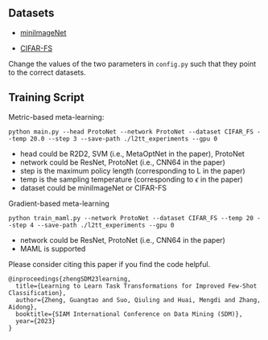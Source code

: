 
## Datasets
- [miniImageNet](https://drive.google.com/file/d/1fJAK5WZTjerW7EWHHQAR9pRJVNg1T1Y7/view)

- [CIFAR-FS](https://drive.google.com/file/d/1GjGMI0q3bgcpcB_CjI40fX54WgLPuTpS/view)

Change the values of the two parameters in `config.py` such that they point to the correct datasets.

## Training Script
Metric-based meta-learning:
```
python main.py --head ProtoNet --network ProtoNet --dataset CIFAR_FS --temp 20.0 --step 3 --save-path ./l2tt_experiments --gpu 0 
```
- head could be R2D2, SVM (i.e., MetaOptNet in the paper), ProtoNet
- network could be ResNet, ProtoNet (i.e., CNN64 in the paper)
- step is the maximum policy length (corresponding to L in the paper)
- temp is the sampling temperature (corresponding to $\epsilon$ in the paper)
- dataset could be miniImageNet or CIFAR-FS


Gradient-based meta-learning
```
python train_maml.py --network ProtoNet --dataset CIFAR_FS --temp 20 --step 4 --save-path ./l2tt_experiments --gpu 0
```
- network could be ResNet, ProtoNet (i.e., CNN64 in the paper)
- MAML is supported

Please consider citing this paper if you find the code helpful.
```
@inproceedings{zhengSDM23learning,
  title={Learning to Learn Task Transformations for Improved Few-Shot Classification},
  author={Zheng, Guangtao and Suo, Qiuling and Huai, Mengdi and Zhang, Aidong},
  booktitle={SIAM International Conference on Data Mining (SDM)},
  year={2023}
}
```